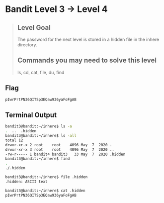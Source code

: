 # Bandit Level 3 → Level 4
> ## Level Goal
>
>The password for the next level is stored in a hidden file in the inhere directory.
> ## Commands you may need to solve this level
>
> ls, cd, cat, file, du, find


## Flag

```bash
pIwrPrtPN36QITSp3EQaw936yaFoFgAB
```

## Terminal Output

```bash
bandit3@bandit:~/inhere$ ls -a
.  ..  .hidden
bandit3@bandit:~/inhere$ ls -all
total 12
drwxr-xr-x 2 root    root    4096 May  7  2020 .
drwxr-xr-x 3 root    root    4096 May  7  2020 ..
-rw-r----- 1 bandit4 bandit3   33 May  7  2020 .hidden
bandit3@bandit:~/inhere$ find
.
./.hidden

bandit3@bandit:~/inhere$ file .hidden
.hidden: ASCII text

bandit3@bandit:~/inhere$ cat .hidden 
pIwrPrtPN36QITSp3EQaw936yaFoFgAB
```